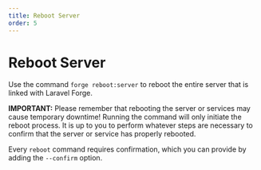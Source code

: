 ```yaml
---
title: Reboot Server
order: 5
---
```


# Reboot Server

Use the command `forge reboot:server` to reboot the entire server that is linked with Laravel Forge.

**IMPORTANT:** Please remember that rebooting the server or services may cause temporary downtime! Running the command will only initiate the reboot process. It is up to you to perform whatever steps are necessary to confirm that the server or service has properly rebooted.

Every `reboot` command requires confirmation, which you can provide by adding the `--confirm` option.
